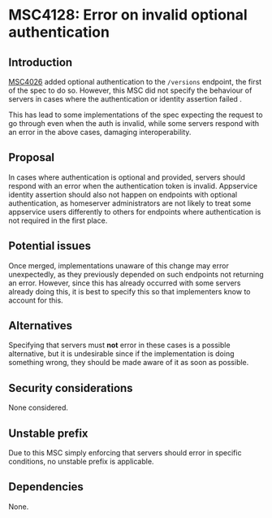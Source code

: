 # MSC4128: Error on invalid optional authentication

## Introduction

[MSC4026](https://github.com/matrix-org/matrix-spec-proposals/pull/4026) added optional authentication
to the `/versions` endpoint, the first of the spec to do so. However, this MSC did not specify the behaviour
of servers in cases where the authentication or identity assertion failed .

This has lead to some implementations of the spec expecting the request to go through even when the auth is
invalid, while some servers respond with an error in the above cases, damaging interoperability.

## Proposal

In cases where authentication is optional and provided, servers should respond with an error when the authentication
token is invalid. Appservice identity assertion should also not happen on endpoints with optional authentication, as
homeserver administrators are not likely to treat some appservice users differently to others for endpoints where
authentication is not required in the first place.

## Potential issues

Once merged, implementations unaware of this change may error unexpectedly, as they previously depended on such
endpoints not returning an error. However, since this has already occurred with some servers already doing this,
it is best to specify this so that implementers know to account for this.

## Alternatives

Specifying that servers must **not** error in these cases is a possible alternative, but it is undesirable since
if the implementation is doing something wrong, they should be made aware of it as soon as possible.

## Security considerations

None considered.

## Unstable prefix

Due to this MSC simply enforcing that servers should error in specific conditions, no unstable prefix is applicable.

## Dependencies

None.
